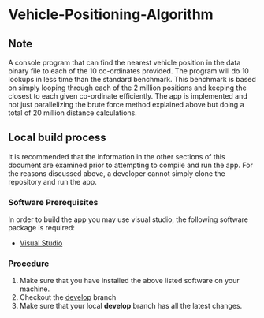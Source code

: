 # Vehicle-Positioning-Algorithm

## Note

A console program that can find the nearest vehicle position in the data binary file to each of the 10 co-ordinates provided. The program will do 10 lookups in less time than the standard benchmark. 
This benchmark is based on simply looping through each of the 2 million positions and keeping the closest to each given co-ordinate efficiently.
The app is implemented and not just parallelizing the brute force method explained above but doing a total of 20 million distance calculations.
## Local build process

It is recommended that the information in the other sections of this document are examined prior to attempting to compile and run the app. For the reasons discussed above, a developer cannot simply clone the repository and run the app.

### Software Prerequisites

In order to build the app you may use visual studio, the following software package is required:
- [Visual Studio](https://visualstudio.microsoft.com/)

### Procedure

1. Make sure that you have installed the above listed software on your machine.
2. Checkout the [develop](https://github.com/muralcode/vehicle-positioning-algorithm) branch
3. Make sure that your local **develop** branch has all the latest changes.
